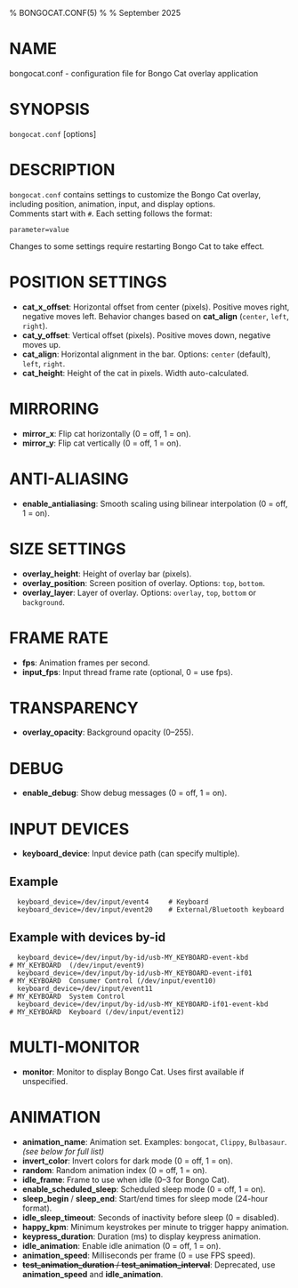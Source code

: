 % BONGOCAT.CONF(5)
% 
% September 2025

# NAME

bongocat.conf - configuration file for Bongo Cat overlay application

# SYNOPSIS

`bongocat.conf` [options]

# DESCRIPTION

`bongocat.conf` contains settings to customize the Bongo Cat overlay, including position, animation, input, and display options.  
Comments start with `#`. Each setting follows the format:

    parameter=value

Changes to some settings require restarting Bongo Cat to take effect.



# POSITION SETTINGS

- **cat_x_offset**: Horizontal offset from center (pixels). Positive moves right, negative moves left. Behavior changes based on **cat_align** (`center`, `left`, `right`).
- **cat_y_offset**: Vertical offset (pixels). Positive moves down, negative moves up.
- **cat_align**: Horizontal alignment in the bar. Options: `center` (default), `left`, `right`.
- **cat_height**: Height of the cat in pixels. Width auto-calculated.

# MIRRORING

- **mirror_x**: Flip cat horizontally (0 = off, 1 = on).
- **mirror_y**: Flip cat vertically (0 = off, 1 = on).

# ANTI-ALIASING

- **enable_antialiasing**: Smooth scaling using bilinear interpolation (0 = off, 1 = on).

# SIZE SETTINGS

- **overlay_height**: Height of overlay bar (pixels).
- **overlay_position**: Screen position of overlay. Options: `top`, `bottom`.
- **overlay_layer**: Layer of overlay. Options: `overlay`, `top`, `bottom` or `background`.

# FRAME RATE

- **fps**: Animation frames per second.
- **input_fps**: Input thread frame rate (optional, 0 = use fps).

# TRANSPARENCY

- **overlay_opacity**: Background opacity (0–255).

# DEBUG

- **enable_debug**: Show debug messages (0 = off, 1 = on).

# INPUT DEVICES

- **keyboard_device**: Input device path (can specify multiple).  

## Example

      keyboard_device=/dev/input/event4     # Keyboard
      keyboard_device=/dev/input/event20    # External/Bluetooth keyboard

## Example with devices by-id

      keyboard_device=/dev/input/by-id/usb-MY_KEYBOARD-event-kbd                                                          # MY_KEYBOARD  (/dev/input/event9)
      keyboard_device=/dev/input/by-id/usb-MY_KEYBOARD-event-if01                                                         # MY_KEYBOARD  Consumer Control (/dev/input/event10)
      keyboard_device=/dev/input/event11                                                                                  # MY_KEYBOARD  System Control
      keyboard_device=/dev/input/by-id/usb-MY_KEYBOARD-if01-event-kbd                                                     # MY_KEYBOARD  Keyboard (/dev/input/event12)

# MULTI-MONITOR

- **monitor**: Monitor to display Bongo Cat. Uses first available if unspecified.


# ANIMATION

- **animation_name**: Animation set. Examples: `bongocat`, `Clippy`, `Bulbasaur`. _(see below for full list)_
- **invert_color**: Invert colors for dark mode (0 = off, 1 = on).
- **random**: Random animation index (0 = off, 1 = on).
- **idle_frame**: Frame to use when idle (0–3 for Bongo Cat).
- **enable_scheduled_sleep**: Scheduled sleep mode (0 = off, 1 = on).
- **sleep_begin** / **sleep_end**: Start/end times for sleep mode (24-hour format).
- **idle_sleep_timeout**: Seconds of inactivity before sleep (0 = disabled).
- **happy_kpm**: Minimum keystrokes per minute to trigger happy animation.
- **keypress_duration**: Duration (ms) to display keypress animation.
- **idle_animation**: Enable idle animation (0 = off, 1 = on).
- **animation_speed**: Milliseconds per frame (0 = use FPS speed).
- ~~**test_animation_duration** / **test_animation_interval**~~: Deprecated, use **animation_speed** and **idle_animation**.
